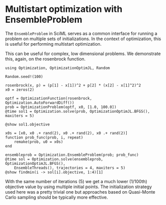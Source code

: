 # Multistart optimization with EnsembleProblem

The `EnsembleProblem` in SciML serves as a common interface for running a problem on multiple sets of initializations. In the context
of optimization, this is useful for performing multistart optimization.

This can be useful for complex, low dimensional problems. We demonstrate this, again, on the rosenbrock function.

```@example ensemble
using Optimization, OptimizationOptimJL, Random

Random.seed!(100)

rosenbrock(x, p) = (p[1] - x[1])^2 + p[2] * (x[2] - x[1]^2)^2
x0 = zeros(2)

optf = OptimizationFunction(rosenbrock, Optimization.AutoForwardDiff())
prob = OptimizationProblem(optf, x0, [1.0, 100.0])
@time sol1 = Optimization.solve(prob, OptimizationOptimJL.BFGS(), maxiters = 5)

@show sol1.objective

x0s = [x0, x0 .+ rand(2), x0 .+ rand(2), x0 .+ rand(2)]
function prob_func(prob, i, repeat)
    remake(prob, u0 = x0s)
end

ensembleprob = Optimization.EnsembleProblem(prob; prob_func)
@time sol = Optimization.solve(ensembleprob, OptimizationOptimJL.BFGS(),
    EnsembleThreads(), trajectories = 4, maxiters = 5)
@show findmin(i -> sol[i].objective, 1:4)[1]
```

With the same number of iterations (5) we get a much lower (1/100th) objective value by using multiple initial points. The initialization strategy used here was a pretty trivial one but approaches based on Quasi-Monte Carlo sampling should be typically more effective.
